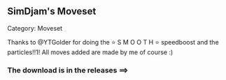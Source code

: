 ## SimDjam's Moveset

Category: Moveset

Thanks to @YTGolder for doing the ⭐ S M O O T H ⭐ speedboost and the particles!!1!
All moves added are made by me of course :)

### The download is in the releases ==>
